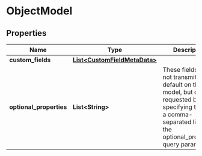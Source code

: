 
# ObjectModel

## Properties
Name | Type | Description | Notes
------------ | ------------- | ------------- | -------------
**custom_fields** | [**List&lt;CustomFieldMetaData&gt;**](CustomFieldMetaData.md) |  |  [optional]
**optional_properties** | **List&lt;String&gt;** | These fields are not transmitted by default on this model, but can be requested by specifying them in a comma-separated list in the optional_properties query parameter. |  [optional]



